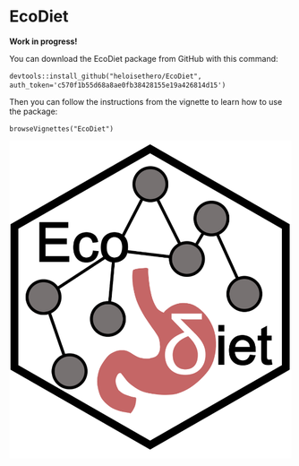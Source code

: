 # EcoDiet

**Work in progress!**

You can download the EcoDiet package from GitHub with this command:

```
devtools::install_github("heloisethero/EcoDiet", auth_token='c570f1b55d68a8ae0fb38428155e19a426814d15')
```

Then you can follow the instructions from the vignette to learn how to use the package:

```
browseVignettes("EcoDiet")
```

![](man/figures/logo.PNG)
